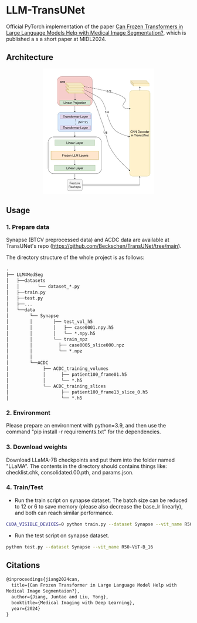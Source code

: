 # LLM-TransUNet
Official PyTorch implementation of the paper [Can Frozen Transformers in Large Language Models Help with Medical Image Segmentation?](https://openreview.net/forum?id=JOwJe2DGp4), which is published a s a short paper at MIDL2024.

## Architecture
<p align="center">
<img src="figs/architecture.png" width=60% height=60% 
class="center">
</p>


## Usage
### 1. Prepare data

Synapse (BTCV preprocessed data) and ACDC data are available at TransUNet's repo (https://github.com/Beckschen/TransUNet/tree/main). 

The directory structure of the whole project is as follows:

```
.
├── LLM4MedSeg
│   ├──datasets
│   │       └── dataset_*.py
│   ├──train.py
│   ├──test.py
│   ├──...
│   └──data
│        └── Synapse
│        │        ├── test_vol_h5
│        │        │   ├── case0001.npy.h5
│        │        │   └── *.npy.h5
│        │        └── train_npz
│        │          ├── case0005_slice000.npz
│        │          └── *.npz
│        │
│        └──ACDC
│             ├── ACDC_training_volumes
│             │      ├── patient100_frame01.h5
│             │      └── *.h5
│             └── ACDC_training_slices
│                    ├── patient100_frame13_slice_0.h5
│                    └── *.h5   

```
### 2. Environment

Please prepare an environment with python=3.9, and then use the command "pip install -r requirements.txt" for the dependencies.

### 3. Download weights

Download LLaMA-7B checkpoints and put them into the folder named "LLaMA". The contents in the directory should contains things like: checklist.chk, consolidated.00.pth, and params.json.


### 4. Train/Test

- Run the train script on synapse dataset. The batch size can be reduced to 12 or 6 to save memory (please also decrease the base_lr linearly), and both can reach similar performance.

```bash
CUDA_VISIBLE_DEVICES=0 python train.py --dataset Synapse --vit_name R50-ViT-B_16
```

- Run the test script on synapse dataset.

```bash
python test.py --dataset Synapse --vit_name R50-ViT-B_16
```

## Citations

``` 
@inproceedings{jiang2024can,
  title={Can Frozen Transformer in Large Language Model Help with Medical Image Segmentaion?},
  author={Jiang, Juntao and Liu, Yong},
  booktitle={Medical Imaging with Deep Learning},
  year={2024}
}
